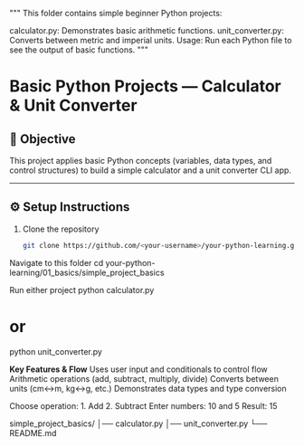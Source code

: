 """ This folder contains simple beginner Python projects:

calculator.py: Demonstrates basic arithmetic functions.
unit_converter.py: Converts between metric and imperial units.
Usage: Run each Python file to see the output of basic functions. """

# Basic Python Projects — Calculator & Unit Converter

## 📌 Objective
This project applies basic Python concepts (variables, data types, and control structures) to build a simple calculator and a unit converter CLI app.

---

## ⚙️ Setup Instructions
1. Clone the repository  
   ```bash
   git clone https://github.com/<your-username>/your-python-learning.git

Navigate to this folder
cd your-python-learning/01_basics/simple_project_basics

Run either project
python calculator.py
# or
python unit_converter.py

**Key Features & Flow**
Uses user input and conditionals to control flow
Arithmetic operations (add, subtract, multiply, divide)
Converts between units (cm↔m, kg↔g, etc.)
Demonstrates data types and type conversion

Choose operation: 1. Add 2. Subtract
Enter numbers: 10 and 5
Result: 15

simple_project_basics/
│── calculator.py
│── unit_converter.py
└── README.md